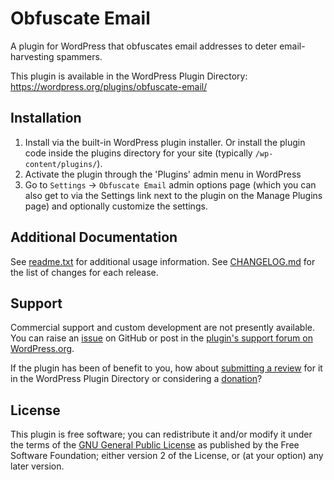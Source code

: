 # Obfuscate Email

A plugin for WordPress that obfuscates email addresses to deter email-harvesting spammers.

This plugin is available in the WordPress Plugin Directory: https://wordpress.org/plugins/obfuscate-email/


## Installation

1. Install via the built-in WordPress plugin installer. Or install the plugin code inside the plugins directory for your site (typically `/wp-content/plugins/`).
2. Activate the plugin through the 'Plugins' admin menu in WordPress
3. Go to `Settings` -> `Obfuscate Email` admin options page (which you can also get to via the Settings link next to the plugin on the Manage Plugins page) and optionally customize the settings.


## Additional Documentation

See [readme.txt](https://github.com/coffee2code/obfuscate-email/blob/master/readme.txt) for additional usage information. See [CHANGELOG.md](CHANGELOG.md) for the list of changes for each release.


## Support

Commercial support and custom development are not presently available. You can raise an [issue](https://github.com/coffee2code/obfuscate-email/issues) on GitHub or post in the [plugin's support forum on WordPress.org](https://wordpress.org/support/plugin/obfuscate-email/).

If the plugin has been of benefit to you, how about [submitting a review](https://wordpress.org/support/plugin/obfuscate-email/reviews/) for it in the WordPress Plugin Directory or considering a [donation](https://www.paypal.com/cgi-bin/webscr?cmd=_s-xclick&hosted_button_id=6ARCFJ9TX3522)?


## License

This plugin is free software; you can redistribute it and/or modify it under the terms of the [GNU General Public License](https://www.gnu.org/licenses/gpl-2.0.html) as published by the Free Software Foundation; either version 2 of the License, or (at your option) any later version.